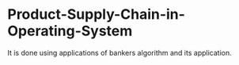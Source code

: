 # Product-Supply-Chain-in-Operating-System
It is done using applications of bankers algorithm and its application.
